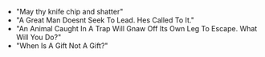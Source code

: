 * "May thy knife chip and shatter"
* "A Great Man Doesnt Seek To Lead. Hes Called To It."
* "An Animal Caught In A Trap Will Gnaw Off Its Own Leg To Escape. What Will You Do?"
* "When Is A Gift Not A Gift?"


